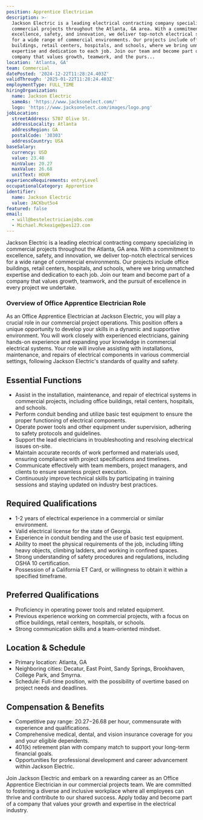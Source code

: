 ```yaml
---
position: Apprentice Electrician
description: >-
  Jackson Electric is a leading electrical contracting company specializing in
  commercial projects throughout the Atlanta, GA area. With a commitment to
  excellence, safety, and innovation, we deliver top-notch electrical services
  for a wide range of commercial environments. Our projects include office
  buildings, retail centers, hospitals, and schools, where we bring unmatched
  expertise and dedication to each job. Join our team and become part of a
  company that values growth, teamwork, and the purs...
location: 'Atlanta, GA'
team: Commercial
datePosted: '2024-12-22T11:28:24.403Z'
validThrough: '2025-01-22T11:28:24.403Z'
employmentType: FULL_TIME
hiringOrganization:
  name: Jackson Electric
  sameAs: 'https://www.jacksonelect.com/'
  logo: 'https://www.jacksonelect.com/images/logo.png'
jobLocation:
  streetAddress: 5707 Olive St.
  addressLocality: Atlanta
  addressRegion: GA
  postalCode: '30303'
  addressCountry: USA
baseSalary:
  currency: USD
  value: 23.48
  minValue: 20.27
  maxValue: 26.68
  unitText: HOUR
experienceRequirements: entryLevel
occupationalCategory: Apprentice
identifier:
  name: Jackson Electric
  value: JACKbut5o4
featured: false
email:
  - will@bestelectricianjobs.com
  - Michael.Mckeaige@pes123.com
---
```




Jackson Electric is a leading electrical contracting company specializing in commercial projects throughout the Atlanta, GA area. With a commitment to excellence, safety, and innovation, we deliver top-notch electrical services for a wide range of commercial environments. Our projects include office buildings, retail centers, hospitals, and schools, where we bring unmatched expertise and dedication to each job. Join our team and become part of a company that values growth, teamwork, and the pursuit of excellence in every project we undertake.

### Overview of Office Apprentice Electrician Role

As an Office Apprentice Electrician at Jackson Electric, you will play a crucial role in our commercial project operations. This position offers a unique opportunity to develop your skills in a dynamic and supportive environment. You will work closely with experienced electricians, gaining hands-on experience and expanding your knowledge in commercial electrical systems. Your role will involve assisting with installations, maintenance, and repairs of electrical components in various commercial settings, following Jackson Electric's standards of quality and safety.

## Essential Functions

- Assist in the installation, maintenance, and repair of electrical systems in commercial projects, including office buildings, retail centers, hospitals, and schools.
- Perform conduit bending and utilize basic test equipment to ensure the proper functioning of electrical components.
- Operate power tools and other equipment under supervision, adhering to safety protocols and guidelines.
- Support the lead electricians in troubleshooting and resolving electrical issues on-site.
- Maintain accurate records of work performed and materials used, ensuring compliance with project specifications and timelines.
- Communicate effectively with team members, project managers, and clients to ensure seamless project execution.
- Continuously improve technical skills by participating in training sessions and staying updated on industry best practices.

## Required Qualifications

- 1-2 years of electrical experience in a commercial or similar environment.
- Valid electrical license for the state of Georgia.
- Experience in conduit bending and the use of basic test equipment.
- Ability to meet the physical requirements of the job, including lifting heavy objects, climbing ladders, and working in confined spaces.
- Strong understanding of safety procedures and regulations, including OSHA 10 certification.
- Possession of a California ET Card, or willingness to obtain it within a specified timeframe.

## Preferred Qualifications

- Proficiency in operating power tools and related equipment.
- Previous experience working on commercial projects, with a focus on office buildings, retail centers, hospitals, or schools.
- Strong communication skills and a team-oriented mindset.

## Location & Schedule

- Primary location: Atlanta, GA
- Neighboring cities: Decatur, East Point, Sandy Springs, Brookhaven, College Park, and Smyrna.
- Schedule: Full-time position, with the possibility of overtime based on project needs and deadlines.

## Compensation & Benefits

- Competitive pay range: $20.27-$26.68 per hour, commensurate with experience and qualifications.
- Comprehensive medical, dental, and vision insurance coverage for you and your eligible dependents.
- 401(k) retirement plan with company match to support your long-term financial goals.
- Opportunities for professional development and career advancement within Jackson Electric.

Join Jackson Electric and embark on a rewarding career as an Office Apprentice Electrician in our commercial projects team. We are committed to fostering a diverse and inclusive workplace where all employees can thrive and contribute to our shared success. Apply today and become part of a company that values your growth and expertise in the electrical industry.

